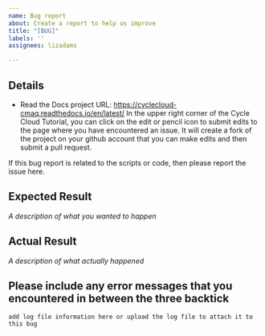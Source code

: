 ```yaml
---
name: Bug report
about: Create a report to help us improve
title: "[BUG]"
labels: ''
assignees: lizadams

---
```


## Details

* Read the Docs project URL: https://cyclecloud-cmaq.readthedocs.io/en/latest/
In the upper right corner of the Cycle Cloud Tutorial, you can click on the edit or pencil icon to submit edits to the page where you have encountered an issue. It will create a fork of the project on your github account that you can make edits and then submit a pull request.

If this bug report is related to the scripts or code, then please report the issue here.

## Expected Result

*A description of what you wanted to happen*

## Actual Result

*A description of what actually happened*

## Please include any error messages that you encountered in between the three backtick

```
add log file information here or upload the log file to attach it to this bug
```
